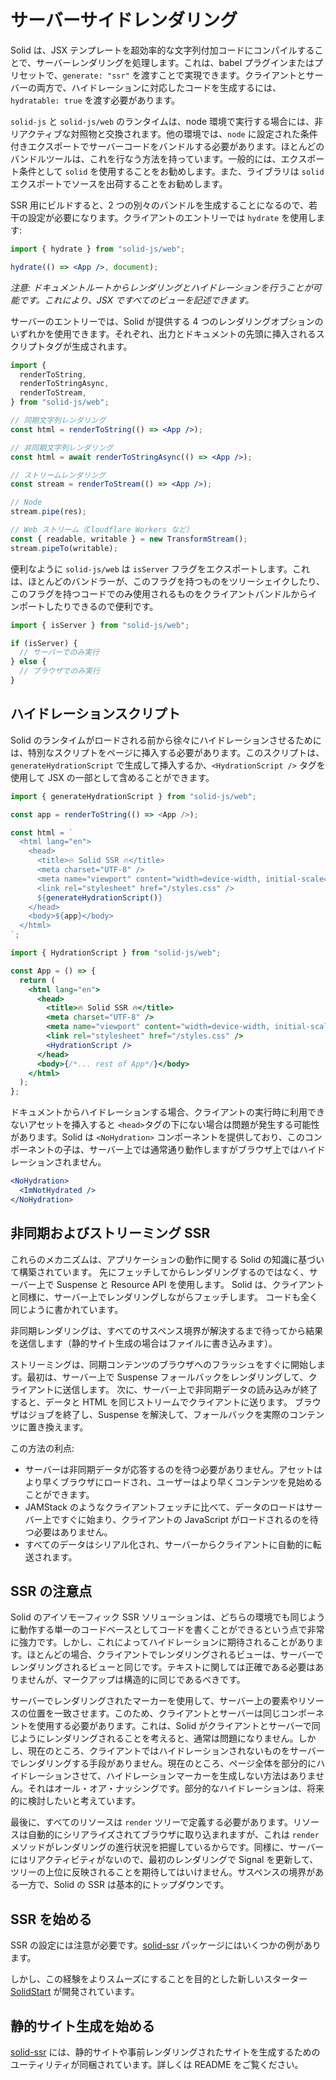 # サーバーサイドレンダリング

Solid は、JSX テンプレートを超効率的な文字列付加コードにコンパイルすることで、サーバーレンダリングを処理します。これは、babel プラグインまたはプリセットで、`generate: "ssr"` を渡すことで実現できます。クライアントとサーバーの両方で、ハイドレーションに対応したコードを生成するには、`hydratable: true` を渡す必要があります。

`solid-js` と `solid-js/web` のランタイムは、node 環境で実行する場合には、非リアクティブな対照物と交換されます。他の環境では、`node` に設定された条件付きエクスポートでサーバーコードをバンドルする必要があります。ほとんどのバンドルツールは、これを行なう方法を持っています。一般的には、エクスポート条件として `solid` を使用することをお勧めします。また、ライブラリは `solid` エクスポートでソースを出荷することをお勧めします。

SSR 用にビルドすると、2 つの別々のバンドルを生成することになるので、若干の設定が必要になります。クライアントのエントリーでは `hydrate` を使用します:

```jsx
import { hydrate } from "solid-js/web";

hydrate(() => <App />, document);
```

_注意: ドキュメントルートからレンダリングとハイドレーションを行うことが可能です。これにより、JSX ですべてのビューを記述できます。_

サーバーのエントリーでは、Solid が提供する 4 つのレンダリングオプションのいずれかを使用できます。それぞれ、出力とドキュメントの先頭に挿入されるスクリプトタグが生成されます。

```jsx
import {
  renderToString,
  renderToStringAsync,
  renderToStream,
} from "solid-js/web";

// 同期文字列レンダリング
const html = renderToString(() => <App />);

// 非同期文字列レンダリング
const html = await renderToStringAsync(() => <App />);

// ストリームレンダリング
const stream = renderToStream(() => <App />);

// Node
stream.pipe(res);

// Web ストリーム（Cloudflare Workers など）
const { readable, writable } = new TransformStream();
stream.pipeTo(writable);
```

便利なように `solid-js/web` は `isServer` フラグをエクスポートします。これは、ほとんどのバンドラーが、このフラグを持つものをツリーシェイクしたり、このフラグを持つコードでのみ使用されるものをクライアントバンドルからインポートしたりできるので便利です。

```jsx
import { isServer } from "solid-js/web";

if (isServer) {
  // サーバーでのみ実行
} else {
  // ブラウザでのみ実行
}
```

## ハイドレーションスクリプト

Solid のランタイムがロードされる前から徐々にハイドレーションさせるためには、特別なスクリプトをページに挿入する必要があります。このスクリプトは、`generateHydrationScript` で生成して挿入するか、`<HydrationScript />` タグを使用して JSX の一部として含めることができます。

```js
import { generateHydrationScript } from "solid-js/web";

const app = renderToString(() => <App />);

const html = `
  <html lang="en">
    <head>
      <title>🔥 Solid SSR 🔥</title>
      <meta charset="UTF-8" />
      <meta name="viewport" content="width=device-width, initial-scale=1.0" />
      <link rel="stylesheet" href="/styles.css" />
      ${generateHydrationScript()}
    </head>
    <body>${app}</body>
  </html>
`;
```

```jsx
import { HydrationScript } from "solid-js/web";

const App = () => {
  return (
    <html lang="en">
      <head>
        <title>🔥 Solid SSR 🔥</title>
        <meta charset="UTF-8" />
        <meta name="viewport" content="width=device-width, initial-scale=1.0" />
        <link rel="stylesheet" href="/styles.css" />
        <HydrationScript />
      </head>
      <body>{/*... rest of App*/}</body>
    </html>
  );
};
```

ドキュメントからハイドレーションする場合、クライアントの実行時に利用できないアセットを挿入すると `<head>`タグの下にない場合は問題が発生する可能性があります。Solid は `<NoHydration>` コンポーネントを提供しており、このコンポーネントの子は、サーバー上では通常通り動作しますがブラウザ上ではハイドレーションされません。

```jsx
<NoHydration>
  <ImNotHydrated />
</NoHydration>
```

## 非同期およびストリーミング SSR

これらのメカニズムは、アプリケーションの動作に関する Solid の知識に基づいて構築されています。
先にフェッチしてからレンダリングするのではなく、サーバー上で Suspense と Resource API を使用します。
Solid は、クライアントと同様に、サーバー上でレンダリングしながらフェッチします。
コードも全く同じように書かれています。

非同期レンダリングは、すべてのサスペンス境界が解決するまで待ってから結果を送信します（静的サイト生成の場合はファイルに書き込みます）。

ストリーミングは、同期コンテンツのブラウザへのフラッシュをすぐに開始します。最初は、サーバー上で Suspense フォールバックをレンダリングして、クライアントに送信します。
次に、サーバー上で非同期データの読み込みが終了すると、データと HTML を同じストリームでクライアントに送ります。
ブラウザはジョブを終了し、Suspense を解決して、フォールバックを実際のコンテンツに置き換えます。

この方法の利点:

- サーバーは非同期データが応答するのを待つ必要がありません。アセットはより早くブラウザにロードされ、ユーザーはより早くコンテンツを見始めることができます。
- JAMStack のようなクライアントフェッチに比べて、データのロードはサーバー上ですぐに始まり、クライアントの JavaScript がロードされるのを待つ必要はありません。
- すべてのデータはシリアル化され、サーバーからクライアントに自動的に転送されます。

## SSR の注意点

Solid のアイソモーフィック SSR ソリューションは、どちらの環境でも同じように動作する単一のコードベースとしてコードを書くことができるという点で非常に強力です。しかし、これによってハイドレーションに期待されることがあります。ほとんどの場合、クライアントでレンダリングされるビューは、サーバーでレンダリングされるビューと同じです。テキストに関しては正確である必要はありませんが、マークアップは構造的に同じであるべきです。

サーバーでレンダリングされたマーカーを使用して、サーバー上の要素やリソースの位置を一致させます。このため、クライアントとサーバーは同じコンポーネントを使用する必要があります。これは、Solid がクライアントとサーバーで同じようにレンダリングされることを考えると、通常は問題になりません。しかし、現在のところ、クライアントではハイドレーションされないものをサーバーでレンダリングする手段がありません。現在のところ、ページ全体を部分的にハイドレーションさせて、ハイドレーションマーカーを生成しない方法はありません。それはオール・オア・ナッシングです。部分的なハイドレーションは、将来的に検討したいと考えています。

最後に、すべてのリソースは `render` ツリーで定義する必要があります。リソースは自動的にシリアライズされてブラウザに取り込まれますが、これは `render` メソッドがレンダリングの進行状況を把握しているからです。同様に、サーバーにはリアクティビティがないので、最初のレンダリングで Signal を更新して、ツリーの上位に反映されることを期待してはいけません。サスペンスの境界がある一方で、Solid の SSR は基本的にトップダウンです。

## SSR を始める

SSR の設定には注意が必要です。[solid-ssr](https://github.com/solidjs/solid/blob/main/packages/solid-ssr) パッケージにはいくつかの例があります。

しかし、この経験をよりスムーズにすることを目的とした新しいスターター [SolidStart](https://github.com/solidjs/solid-start) が開発されています。

## 静的サイト生成を始める

[solid-ssr](https://github.com/solidjs/solid/blob/main/packages/solid-ssr) には、静的サイトや事前レンダリングされたサイトを生成するためのユーティリティが同梱されています。詳しくは README をご覧ください。
